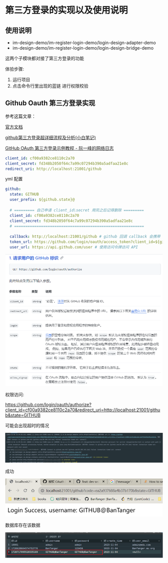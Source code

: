 # 第三方登录的实现以及使用说明

## 使用说明

+ im-design-demo/im-register-login-demo/login-design-adapter-demo
+ im-design-demo/im-register-login-demo/login-design-bridge-demo

这两个子模块都对接了第三方登录的功能

体验步骤:
1. 运行项目
2. 点击命令行里出现的蓝链 进行权限校验

## Github Oauth 第三方登录实现
参考这篇文章：

[官方文档](https://docs.github.com/zh/apps/oauth-apps/building-oauth-apps/creating-an-oauth-app)

[github第三方登录超详细流程及分析(小白笔记)](https://blog.csdn.net/qq_43516238/article/details/105884926)

[GitHub OAuth 第三方登录示例教程 - 阮一峰的网络日志](https://ruanyifeng.com/blog/2019/04/github-oauth.html)

```yml
client_id: cf00a9382ce8110c2a70
client_secret: fd348b2050f64c7a99c07294b390a5adfaa21e8c
redirect_uri: http://localhost:21001/github
```

yml 配置
```yml
github:
  state: GITHUB
  user_prefix: ${github.state}@

  # ========= 自己申请 client_id\secret 用完之后记得删除 =========
  client_id: cf00a9382ce8110c2a70
  client_secret: fd348b2050f64c7a99c07294b390a5adfaa21e8c
  # ==========================================================

  callback: http://localhost:21001/github # github 回调 callback 会携带 code 参数
  token_url: https://github.com/login/oauth/access_token?client_id=${github.client_id}&client_secret=${github.client_secret}&redirect_uri=${github.callback}&code= # 拼接 code
  user_url: https://api.github.com/user # 使用访问令牌访问 API
```

![img.png](../../../im-design-demo/im-register-login-demo/login-design-adapter-demo/assert/img.png)

权限访问: 

https://github.com/login/oauth/authorize?client_id=cf00a9382ce8110c2a70&redirect_uri=http://localhost:21001/github&state=GITHUB

可能会出现超时的情况

![timeout.png](../../../im-design-demo/im-register-login-demo/login-design-adapter-demo/assert/timeout.png)

成功

![success.png](../../../im-design-demo/im-register-login-demo/login-design-adapter-demo/assert/success.png)

数据库存在该数据

![数据库存有github账号.png](../../../im-design-demo/im-register-login-demo/login-design-adapter-demo/assert/数据库存有github账号.png)
